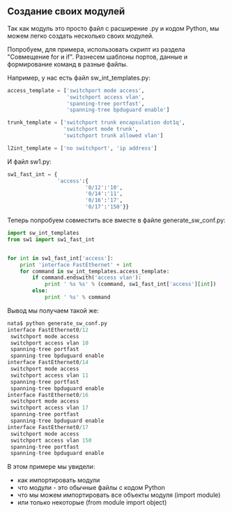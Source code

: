 ## Создание своих модулей
Так как модуль это просто файл с расширение .py и кодом Python, мы можем легко создать несколько своих модулей.

Попробуем, для примера, использовать скрипт из раздела "Совмещение for и if". Разнесем шаблоны портов, данные и формирование команд в разные файлы.

Например, у нас есть файл sw_int_templates.py:
```python
access_template = ['switchport mode access',
                   'switchport access vlan',
                   'spanning-tree portfast',
                   'spanning-tree bpduguard enable']

trunk_template = ['switchport trunk encapsulation dot1q',
                  'switchport mode trunk',
                  'switchport trunk allowed vlan']

l2int_template = ['no switchport', 'ip address']
```

И файл sw1.py:
```python
sw1_fast_int = {
                'access':{
                         '0/12':'10',
                         '0/14':'11',
                         '0/16':'17',
                         '0/17':'150'}}
```

Теперь попробуем совместить все вместе в файле generate_sw_conf.py:
```python
import sw_int_templates
from sw1 import sw1_fast_int


for int in sw1_fast_int['access']:
    print 'interface FastEthernet' + int
    for command in sw_int_templates.access_template:
        if command.endswith('access vlan'):
            print ' %s %s' % (command, sw1_fast_int['access'][int])
        else:
            print ' %s' % command
```

Вывод мы получаем такой же:
```python
nata$ python generate_sw_conf.py
interface FastEthernet0/12
 switchport mode access
 switchport access vlan 10
 spanning-tree portfast
 spanning-tree bpduguard enable
interface FastEthernet0/14
 switchport mode access
 switchport access vlan 11
 spanning-tree portfast
 spanning-tree bpduguard enable
interface FastEthernet0/16
 switchport mode access
 switchport access vlan 17
 spanning-tree portfast
 spanning-tree bpduguard enable
interface FastEthernet0/17
 switchport mode access
 switchport access vlan 150
 spanning-tree portfast
 spanning-tree bpduguard enable
```

В этом примере мы увидели:
* как импортировать модули
* что модули - это обычные файлы с кодом Python
* что мы можем импортировать все объекты модуля (import module)
* или только некоторые (from module import object)
